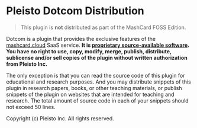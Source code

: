 # Pleisto Dotcom Distribution

> This plugin is **not** distributed as part of the MashCard FOSS Edition.

Dotcom is a plugin that provides the exclusive features of the [mashcard.cloud](mashcard.cloud) SaaS service. **It is [proprietary source-available software](https://en.wikipedia.org/wiki/Source-available_software). You have no right to use, copy, modify, merge, publish, distribute, sublicense and/or sell copies of the plugin without written authorization from Pleisto Inc.**

The only exception is that you can read the source code of this plugin for educational and research purposes. And you may distribute snippets of this plugin in research papers, books, or other teaching materials, or publish snippets of the plugin on websites that are intended for teaching and research. The total amount of source code in each of your snippets should not exceed 50 lines.

Copyright (c) Pleisto Inc. All rights reserved.
